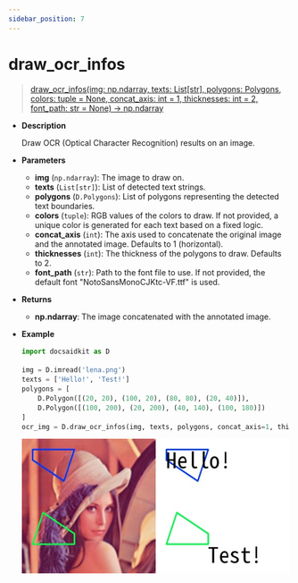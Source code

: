 ```yaml
---
sidebar_position: 7
---
```


# draw_ocr_infos

> [draw_ocr_infos(img: np.ndarray, texts: List[str], polygons: Polygons, colors: tuple = None, concat_axis: int = 1, thicknesses: int = 2, font_path: str = None) -> np.ndarray](https://github.com/DocsaidLab/DocsaidKit/blob/71170598902b6f8e89a969f1ce27ed4fd05b2ff2/docsaidkit/vision/visualization/draw.py#L308)

- **Description**

    Draw OCR (Optical Character Recognition) results on an image.

- **Parameters**

    - **img** (`np.ndarray`): The image to draw on.
    - **texts** (`List[str]`): List of detected text strings.
    - **polygons** (`D.Polygons`): List of polygons representing the detected text boundaries.
    - **colors** (`tuple`): RGB values of the colors to draw. If not provided, a unique color is generated for each text based on a fixed logic.
    - **concat_axis** (`int`): The axis used to concatenate the original image and the annotated image. Defaults to 1 (horizontal).
    - **thicknesses** (`int`): The thickness of the polygons to draw. Defaults to 2.
    - **font_path** (`str`): Path to the font file to use. If not provided, the default font "NotoSansMonoCJKtc-VF.ttf" is used.

- **Returns**

    - **np.ndarray**: The image concatenated with the annotated image.

- **Example**

    ```python
    import docsaidkit as D

    img = D.imread('lena.png')
    texts = ['Hello!', 'Test!']
    polygons = [
        D.Polygon([(20, 20), (100, 20), (80, 80), (20, 40)]),
        D.Polygon([(100, 200), (20, 200), (40, 140), (100, 180)])
    ]
    ocr_img = D.draw_ocr_infos(img, texts, polygons, concat_axis=1, thicknesses=2)
    ```

    ![draw_ocr_infos](./resource/test_draw_ocr_infos.jpg)
